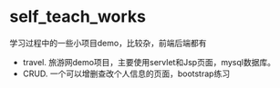 # self_teach_works
学习过程中的一些小项目demo，比较杂，前端后端都有

- travel. 旅游网demo项目，主要使用servlet和Jsp页面，mysql数据库。
- CRUD. 一个可以增删查改个人信息的页面，bootstrap练习
